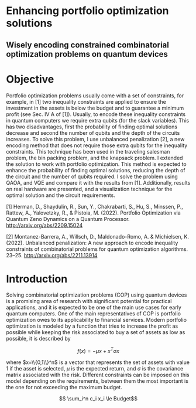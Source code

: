 # Enhancing portfolio optimization solutions
## Wisely encoding constrained combinatorial optimization problems on quantum devices
# Objective
Portfolio optimization problems usually come with a set of constraints, for example, in [1] two inequality constraints are applied to ensure the investment in the assets is below the budget and to guarantee a minimum profit (see Sec. IV A of [1]). Usually, to encode these inequality constraints in quantum computers we require extra qubits (for the slack variables). This has two disadvantages, first the probability of finding optimal solutions decrease and second the number of qubits and the depth of the circuits increases. To solve this problem, I use unbalanced penalization [2], a new encoding method that does not require those extra qubits for the inequality constraints. This technique has been used in the traveling salesman problem, the bin packing problem, and the knapsack problem. I extended the solution to work with portfolio optimization. This method is expected to enhance the probability of finding optimal solutions, reducing the depth of the circuit and the number of qubits required.
I solve the problem using QAOA, and VQE and compare it with the results from [1]. Additionally, results on real hardware are presented, and a visualization technique for the optimal solution and the circuit requirements.

[1] Herman, D., Shaydulin, R., Sun, Y., Chakrabarti, S., Hu, S., Minssen, P., Rattew, A., Yalovetzky, R., & Pistoia, M. (2022). Portfolio Optimization via Quantum Zeno Dynamics on a Quantum Processor. http://arxiv.org/abs/2209.15024

[2] Montanez-Barrera, A., Willsch, D., Maldonado-Romo, A. & Michielsen, K. (2022). Unbalanced penalization: A new approach to encode inequality constraints of combinatorial problems for quantum optimization algorithms. 23–25. http://arxiv.org/abs/2211.13914

# Introduction
Solving combinatorial optimization problems (COP) using quantum devices is a promising area of research with significant potential for practical applications, and it is expected to be one of the main use cases for early quantum computers. One of the main representatives of COP is portfolio optimization owes to its applicability to financial services. Modern portfolio optimization is modeled by a function that tries to increase the profit as possible while keeping the risk associated to buy a set of assets as low as possible, it is described by

$$f(x) = -\mu x + x^T \sigma x$$

where $x=\\{0,1\\}^n$ is a vector that represents the set of assets with value 1 if the asset is selected, $\mu$ is the expected return, and $\sigma$ is the covariance matrix associated with the risk. Different constraints can be imposed on this model depending on the requirements, between them the most important is the one for not exceeding the maximum budget.

$$ \sum_i^n c_i x_i \le Budget$$  
